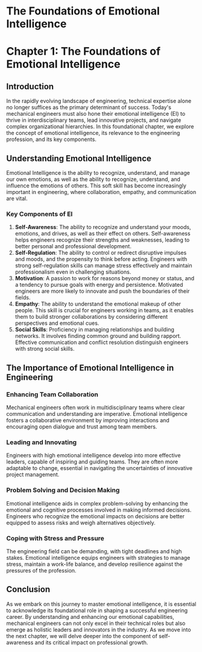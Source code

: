 # The Foundations of Emotional Intelligence

# Chapter 1: The Foundations of Emotional Intelligence

## Introduction

In the rapidly evolving landscape of engineering, technical expertise alone no longer suffices as the primary determinant of success. Today's mechanical engineers must also hone their emotional intelligence (EI) to thrive in interdisciplinary teams, lead innovative projects, and navigate complex organizational hierarchies. In this foundational chapter, we explore the concept of emotional intelligence, its relevance to the engineering profession, and its key components.

## Understanding Emotional Intelligence

Emotional Intelligence is the ability to recognize, understand, and manage our own emotions, as well as the ability to recognize, understand, and influence the emotions of others. This soft skill has become increasingly important in engineering, where collaboration, empathy, and communication are vital.

### Key Components of EI

1. **Self-Awareness**: The ability to recognize and understand your moods, emotions, and drives, as well as their effect on others. Self-awareness helps engineers recognize their strengths and weaknesses, leading to better personal and professional development.
2. **Self-Regulation**: The ability to control or redirect disruptive impulses and moods, and the propensity to think before acting. Engineers with strong self-regulation skills can manage stress effectively and maintain professionalism even in challenging situations.
3. **Motivation**: A passion to work for reasons beyond money or status, and a tendency to pursue goals with energy and persistence. Motivated engineers are more likely to innovate and push the boundaries of their fields.
4. **Empathy**: The ability to understand the emotional makeup of other people. This skill is crucial for engineers working in teams, as it enables them to build stronger collaborations by considering different perspectives and emotional cues.
5. **Social Skills**: Proficiency in managing relationships and building networks. It involves finding common ground and building rapport. Effective communication and conflict resolution distinguish engineers with strong social skills.

## The Importance of Emotional Intelligence in Engineering

### Enhancing Team Collaboration

Mechanical engineers often work in multidisciplinary teams where clear communication and understanding are imperative. Emotional intelligence fosters a collaborative environment by improving interactions and encouraging open dialogue and trust among team members.

### Leading and Innovating

Engineers with high emotional intelligence develop into more effective leaders, capable of inspiring and guiding teams. They are often more adaptable to change, essential in navigating the uncertainties of innovative project management.

### Problem Solving and Decision Making

Emotional intelligence aids in complex problem-solving by enhancing the emotional and cognitive processes involved in making informed decisions. Engineers who recognize the emotional impacts on decisions are better equipped to assess risks and weigh alternatives objectively.

### Coping with Stress and Pressure

The engineering field can be demanding, with tight deadlines and high stakes. Emotional intelligence equips engineers with strategies to manage stress, maintain a work-life balance, and develop resilience against the pressures of the profession.

## Conclusion

As we embark on this journey to master emotional intelligence, it is essential to acknowledge its foundational role in shaping a successful engineering career. By understanding and enhancing our emotional capabilities, mechanical engineers can not only excel in their technical roles but also emerge as holistic leaders and innovators in the industry. As we move into the next chapter, we will delve deeper into the component of self-awareness and its critical impact on professional growth.